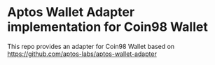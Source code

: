 # Aptos Wallet Adapter implementation for Coin98 Wallet

This repo provides an adapter for Coin98 Wallet based on https://github.com/aptos-labs/aptos-wallet-adapter